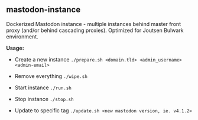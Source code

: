 
## mastodon-instance
Dockerized Mastodon instance - multiple instances behind master front proxy
(and/or behind cascading proxies). Optimized for Joutsen Bulwark environment.

**Usage:**

- Create a new instance
`./prepare.sh <domain.tld> <admin_username> <admin-email>`

- Remove everything
`./wipe.sh`

- Start instance
`./run.sh`

- Stop instance
`./stop.sh`

- Update to specific tag
`./update.sh <new mastodon version, ie. v4.1.2>`


